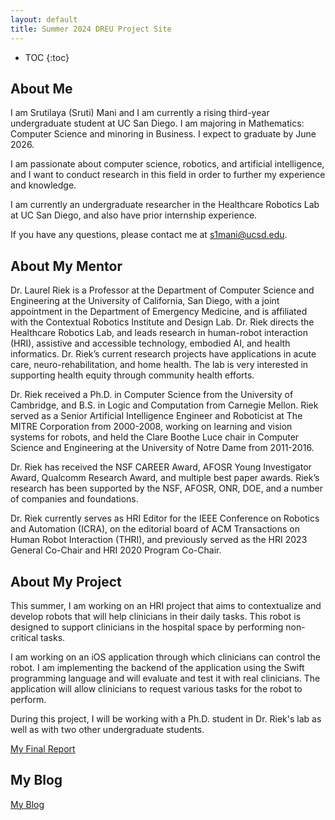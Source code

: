 ```yaml
---
layout: default
title: Summer 2024 DREU Project Site
---
```


* TOC
{:toc}

## About Me

I am Srutilaya (Sruti) Mani and I am currently a rising  third-year undergraduate student at UC San Diego. I am majoring in Mathematics: Computer Science and minoring in Business. I expect to graduate by June 2026. 

I am passionate about computer science, robotics, and artificial intelligence, and I want to conduct research in this field in order to further my experience and knowledge. 

I am currently an undergraduate researcher in the Healthcare Robotics Lab at UC San Diego,  and also have prior internship experience. 

If you have any questions, please contact me at s1mani@ucsd.edu.

## About My Mentor

Dr. Laurel Riek is a Professor at the Department of Computer Science and Engineering at the University of California, San Diego, with a joint appointment in the Department of Emergency Medicine, and is affiliated with the Contextual Robotics Institute and Design Lab. Dr. Riek directs the Healthcare Robotics Lab, and leads research in human-robot interaction (HRI), assistive and accessible technology, embodied AI, and health informatics. Dr. Riek’s current research projects have applications in acute care, neuro-rehabilitation, and home health. The lab is very interested in supporting health equity through community health efforts.

Dr. Riek received a Ph.D. in Computer Science from the University of Cambridge, and B.S. in Logic and Computation from Carnegie Mellon. Riek served as a Senior Artificial Intelligence Engineer and Roboticist at The MITRE Corporation from 2000-2008, working on learning and vision systems for robots, and held the Clare Boothe Luce chair in Computer Science and Engineering at the University of Notre Dame from 2011-2016.

Dr. Riek has received the NSF CAREER Award, AFOSR Young Investigator Award, Qualcomm Research Award, and multiple best paper awards. Riek’s research has been supported by the NSF, AFOSR, ONR, DOE, and a number of companies and foundations.

Dr. Riek currently serves as HRI Editor for the IEEE Conference on Robotics and Automation (ICRA), on the editorial board of ACM Transactions on Human Robot Interaction (THRI), and previously served as the HRI 2023 General Co-Chair and HRI 2020 Program Co-Chair.

## About My Project

This summer, I am working on an HRI project that aims to contextualize and develop robots that will help clinicians in their daily tasks. This robot is designed to support clinicians in the hospital space by performing non-critical tasks. 

I am working on an iOS application through which clinicians can control the robot. I am implementing the backend of the application using the Swift programming language and will evaluate and test it with real clinicians. The application will allow clinicians to request various tasks for the robot to perform.

During this project, I will be working with a Ph.D. student in Dr. Riek's lab as well as with two other undergraduate students.

[My Final Report](files/finalreport)

## My Blog

[My Blog](blog.html)
